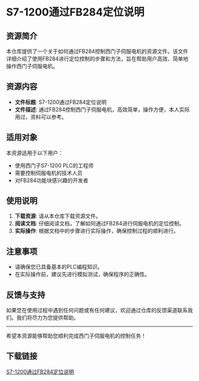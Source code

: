 # S7-1200通过FB284定位说明

## 资源简介

本仓库提供了一个关于如何通过FB284控制西门子伺服电机的资源文件。该文件详细介绍了使用FB284进行定位控制的步骤和方法，旨在帮助用户高效、简单地操作西门子伺服电机。

## 资源内容

- **文件标题**: S7-1200通过FB284定位说明
- **文件描述**: 通过FB284控制西门子伺服电机，高效简单，操作方便，本人实际用过，资料可以参考。

## 适用对象

本资源适用于以下用户：

- 使用西门子S7-1200 PLC的工程师
- 需要控制伺服电机的技术人员
- 对FB284功能块感兴趣的开发者

## 使用说明

1. **下载资源**: 请从本仓库下载资源文件。
2. **阅读文档**: 仔细阅读文档，了解如何通过FB284进行伺服电机的定位控制。
3. **实际操作**: 根据文档中的步骤进行实际操作，确保控制过程的顺利进行。

## 注意事项

- 请确保您已具备基本的PLC编程知识。
- 在实际操作前，建议先进行模拟测试，确保程序的正确性。

## 反馈与支持

如果您在使用过程中遇到任何问题或有任何建议，欢迎通过仓库的反馈渠道联系我们。我们将尽力为您提供帮助。

---

希望本资源能够帮助您顺利完成西门子伺服电机的控制任务！

## 下载链接

[S7-1200通过FB284定位说明](https://pan.quark.cn/s/2b9ddb5b0471)